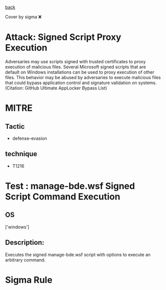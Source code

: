 [back](../index.md)

Cover by sigma :x: 

# Attack: Signed Script Proxy Execution

 Adversaries may use scripts signed with trusted certificates to proxy execution of malicious files. Several Microsoft signed scripts that are default on Windows installations can be used to proxy execution of other files. This behavior may be abused by adversaries to execute malicious files that could bypass application control and signature validation on systems.(Citation: GitHub Ultimate AppLocker Bypass List)

# MITRE
## Tactic
  - defense-evasion

## technique
  - T1216

# Test : manage-bde.wsf Signed Script Command Execution

## OS

 ['windows']

## Description:

 Executes the signed manage-bde.wsf script with options to execute an arbitrary command.


# Sigma Rule
